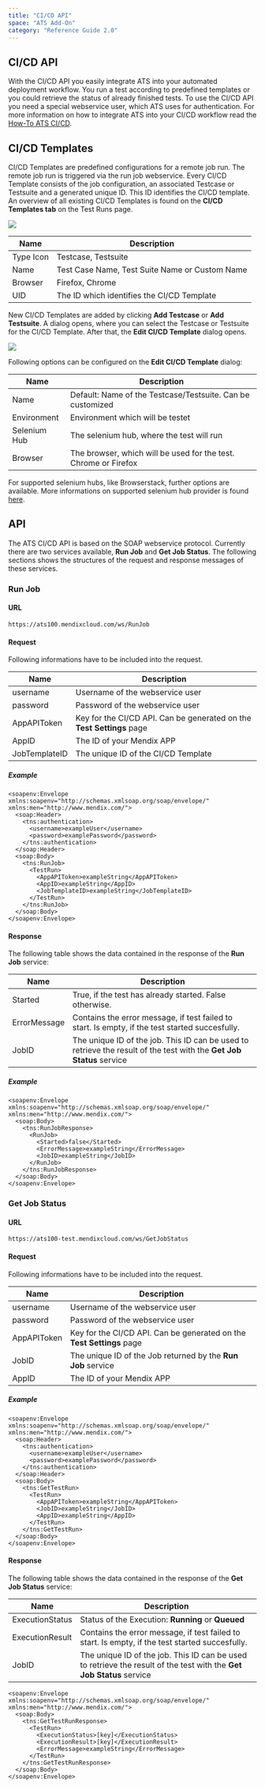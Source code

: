 ```yaml
---
title: "CI/CD API"
space: "ATS Add-On"
category: "Reference Guide 2.0"
---
```

## CI/CD API

With the CI/CD API you easily integrate ATS into your automated deployment workflow. You run a test according to predefined templates or you could retrieve the status of already finished tests. To use the CI/CD API you need a special webservice user, which ATS uses for authentication. For more information on how to integrate ATS into your CI/CD workflow read the [How-To ATS CI/CD](/link-to-howto).

## CI/CD Templates

CI/CD Templates are predefined configurations for a remote job run. The remote job run is triggered via the run job webservice. Every CI/CD Template consists of the job configuration, an associated Testcase or Testsuite and a generated unique ID. This ID identifies the CI/CD template. An overview of all existing CI/CD Templates is found on the **CI/CD Templates tab** on the Test Runs page.

![](attachments/ci_cd/CICD_JobTemplateOverview.png)

| Name | Description |
|------|-------------|
| Type Icon | Testcase, Testsuite |
| Name | Test Case Name, Test Suite Name or Custom Name|
| Browser | Firefox, Chrome |
| UID | The ID which identifies the CI/CD Template |

New CI/CD Templates are added by clicking **Add Testcase** or **Add Testsuite**. A dialog opens, where you can select the Testcase or Testsuite for the CI/CD Template. After that, the **Edit CI/CD Template** dialog opens.

![](attachments/ci_cd/CICD_JobTemplateNewEdit.png)  

Following options can be configured on the **Edit CI/CD Template** dialog:

 | Name | Description |
|------|-------------| 
| Name | Default: Name of the Testcase/Testsuite. Can be customized |
| Environment | Environment which will be testet |
| Selenium Hub | The selenium hub, where the test will run|
| Browser | The browser, which will be used for the test. Chrome or Firefox|

For supported selenium hubs, like Browserstack, further options are available. More informations on supported selenium hub provider is found [here](/refguide-ats-2/supported-selenium-hub-provider.md).


## API
The ATS CI/CD API is based on the SOAP webservice protocol. Currently there are two services available, **Run Job** and **Get Job Status**. The following sections shows the structures of the request and response messages of these services.  
### Run Job
#### URL
```
https://ats100.mendixcloud.com/ws/RunJob
```
#### Request
Following informations have to be included into the request.

| Name | Description |
| --- | --- |
| username | Username of the webservice user|
| password | Password of the webservice user |
| AppAPIToken | Key for the CI/CD API. Can be generated on the **Test Settings** page |
| AppID | The ID of your Mendix APP |
| JobTemplateID | The unique ID of the CI/CD Template |

##### Example
```
<soapenv:Envelope xmlns:soapenv="http://schemas.xmlsoap.org/soap/envelope/" xmlns:men="http://www.mendix.com/">
  <soap:Header>
    <tns:authentication>
      <username>exampleUser</username>
      <password>examplePassword</password>
    </tns:authentication>
  </soap:Header>
  <soap:Body>
    <tns:RunJob>
      <TestRun>
        <AppAPIToken>exampleString</AppAPIToken>
        <AppID>exampleString</AppID>
        <JobTemplateID>exampleString</JobTemplateID>
      </TestRun>
    </tns:RunJob>
  </soap:Body>
</soapenv:Envelope>
```
#### Response
The following table shows the data contained in the response of the **Run Job** service:

| Name | Description |
| --- | --- |
| Started | True, if the test has already started. False otherwise.  |
| ErrorMessage | Contains the error message, if test failed to start. Is empty, if the test started succesfully. |
| JobID | The unique ID of the job. This ID can be used to retrieve the result of the test with the **Get Job Status** service |

##### Example
```
<soapenv:Envelope xmlns:soapenv="http://schemas.xmlsoap.org/soap/envelope/" xmlns:men="http://www.mendix.com/">
  <soap:Body>
    <tns:RunJobResponse>
      <RunJob>
        <Started>false</Started>
        <ErrorMessage>exampleString</ErrorMessage>
        <JobID>exampleString</JobID>
      </RunJob>
    </tns:RunJobResponse>
  </soap:Body>
</soapenv:Envelope>
```
### Get Job Status
#### URL
```
https://ats100-test.mendixcloud.com/ws/GetJobStatus
```

#### Request
Following informations have to be included into the request.

| Name | Description |
| --- | --- |
| username | Username of the webservice user|
| password | Password of the webservice user |
| AppAPIToken | Key for the CI/CD API. Can be generated on the **Test Settings** page |
| JobID| The unique ID of the Job returned by the **Run Job** service |
| AppID | The ID of your Mendix APP |

##### Example
```
<soapenv:Envelope xmlns:soapenv="http://schemas.xmlsoap.org/soap/envelope/" xmlns:men="http://www.mendix.com/">
  <soap:Header>
    <tns:authentication>
      <username>exampleUser</username>
      <password>examplePassword</password>
    </tns:authentication>
  </soap:Header>
  <soap:Body>
    <tns:GetTestRun>
      <TestRun>
        <AppAPIToken>exampleString</AppAPIToken>
        <JobID>exampleString</JobID>
        <AppID>exampleString</AppID>
      </TestRun>
    </tns:GetTestRun>
  </soap:Body>
</soapenv:Envelope>
```

#### Response
The following table shows the data contained in the response of the **Get Job Status** service:

| Name | Description |
| --- | --- |
| ExecutionStatus| Status of the Execution: **Running** or **Queued**|
| ExecutionResult| Contains the error message, if test failed to start. Is empty, if the test started succesfully. |
| JobID | The unique ID of the job. This ID can be used to retrieve the result of the test with the **Get Job Status** service |


```
<soapenv:Envelope xmlns:soapenv="http://schemas.xmlsoap.org/soap/envelope/" xmlns:men="http://www.mendix.com/">
  <soap:Body>
    <tns:GetTestRunResponse>
      <TestRun>
        <ExecutionStatus>[key]</ExecutionStatus>
        <ExecutionResult>[key]</ExecutionResult>
        <ErrorMessage>exampleString</ErrorMessage>
      </TestRun>
    </tns:GetTestRunResponse>
  </soap:Body>
</soapenv:Envelope>
```